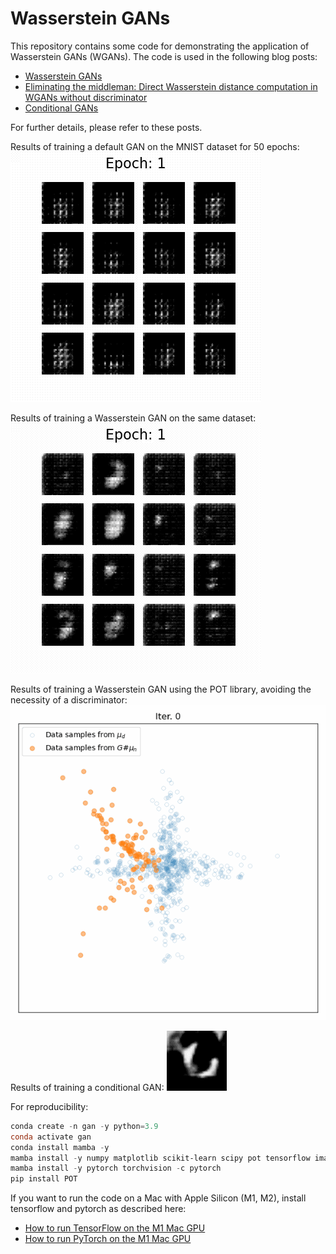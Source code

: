 # Wasserstein GANs

This repository contains some code for demonstrating the application of Wasserstein GANs (WGANs). The code is used in the following blog posts:

* [Wasserstein GANs](https://www.fabriziomusacchio.com/blog/2023-07-29-wgan/)
* [Eliminating the middleman: Direct Wasserstein distance computation in WGANs without discriminator](https://www.fabriziomusacchio.com/blog/2023-07-30-wgan_with_direct_wasserstein_distance/)
* [Conditional GANs](https://www.fabriziomusacchio.com/blog/2023-07-30-cgan/)

For further details, please refer to these posts.

Results of training a default GAN on the MNIST dataset for 50 epochs:
![gif](GAN_images/depp_conv_gan.gif)

Results of training a Wasserstein GAN on the same dataset:
![gif](WGAN_images/depp_conv_wgan.gif)

Results of training a Wasserstein GAN using the POT library, avoiding the necessity of a discriminator:
![gif](GAN_demo_images/cross_animation.gif)


Results of training a conditional GAN:
![gif](cGAN_demo_images/cGAN_animation_edited.gif)


For reproducibility:

```powershell
conda create -n gan -y python=3.9
conda activate gan
conda install mamba -y
mamba install -y numpy matplotlib scikit-learn scipy pot tensorflow imageio pillow ipykernel
mamba install -y pytorch torchvision -c pytorch
pip install POT
```

If you want to run the code on a Mac with Apple Silicon (M1, M2), install tensorflow and pytorch as described here:


* [How to run TensorFlow on the M1 Mac GPU](https://www.fabriziomusacchio.com/blog/2022-11-10-apple_silicon_and_tensorflow/)
* [How to run PyTorch on the M1 Mac GPU](https://www.fabriziomusacchio.com/blog/2022-11-18-apple_silicon_and_pytorch/)





